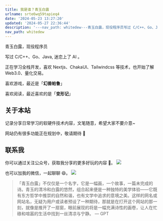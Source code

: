 ```yaml
---
title: 我是谁？青玉白露
urlname: srte6wq59tapieq4
date: '2024-05-23 13:27:20'
updated: '2024-05-27 22:36:44'
description: '---nav_path: whitedew---青玉白露，现役程序员写过 C/C++、Go、Java, 迷恋上了 AI 。正在学习全栈开发，喜欢 Nextjs、ChakaUI、Tailwindcss 等技术，也开始了解 Web3.0、量化交易。喜欢游戏，最近是「幻兽帕鲁」喜欢阅读，最近喜欢的是...'
nav_path: whitedew
---
```

青玉白露，现役程序员

写过 C/C++、Go、Java, 迷恋上了 AI 。

正在学习全栈开发，喜欢 Nextjs、ChakaUI、Tailwindcss 等技术，也开始了解 Web3.0、量化交易。

喜欢游戏，最近是「**幻兽帕鲁**」

喜欢阅读，最近喜欢的是「**变形记**」

## 关于本站

记录分享日常学习的软硬件技术内容，文笔随意，希望大家不要介意~

网站仍有很多功能正在规划中，敬请期待 🚧

## 联系我

你可以通过关注公众号，获取我分享的更多好玩的内容 🎇。
![](https://oss1.aistar.cool/elog-offer-now/d69906732648665cad4f64725ab9b012.jpg)

也可以加我的微信，一起聊聊 😄。
![](https://oss1.aistar.cool/elog-offer-now/a55efe09434dc9c0035ef80aca927ccc.png)

> 「青玉白露」不仅仅是一个名字，它是一幅画，一个故事，一篇未完成的诗。青玉的清冷和白露的悠然，组合起来便是一种独特的美学体验——它既有东方哲学中推崇的自然和谐，也有文学中追求的意境之美。这样的网名或网站名，无疑为用户或读者预设了一种期待，那就是在打开这个网站的那一刻，就像是推开了一扇窗，眼前展现的将是一幅充满诗性的画卷，让人在忙碌和喧嚣的生活中找到一丝清凉与宁静。
>   — GPT

